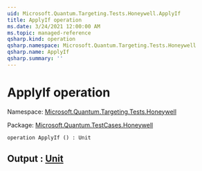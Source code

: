 ```yaml
---
uid: Microsoft.Quantum.Targeting.Tests.Honeywell.ApplyIf
title: ApplyIf operation
ms.date: 3/24/2021 12:00:00 AM
ms.topic: managed-reference
qsharp.kind: operation
qsharp.namespace: Microsoft.Quantum.Targeting.Tests.Honeywell
qsharp.name: ApplyIf
qsharp.summary: ''
---
```


# ApplyIf operation

Namespace: [Microsoft.Quantum.Targeting.Tests.Honeywell](xref:Microsoft.Quantum.Targeting.Tests.Honeywell)

Package: [Microsoft.Quantum.TestCases.Honeywell](https://nuget.org/packages/Microsoft.Quantum.TestCases.Honeywell)




```qsharp
operation ApplyIf () : Unit
```


## Output : [Unit](xref:microsoft.quantum.lang-ref.unit)

